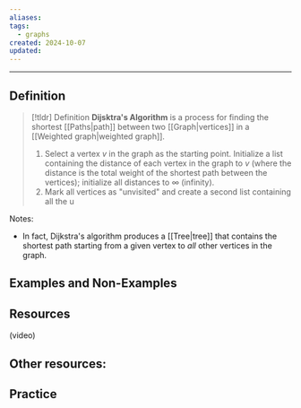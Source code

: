 ```yaml
---
aliases: 
tags:
  - graphs
created: 2024-10-07
updated:
---
```

---
## Definition 

> [!tldr] Definition
> **Dijsktra's Algorithm** is a process for finding the shortest [[Paths|path]] between two [[Graph|vertices]] in a [[Weighted graph|weighted graph]]. 
> 
> 1. Select a vertex $v$ in the graph as the starting point. Initialize a list containing the distance of each vertex in the graph to $v$ (where the distance is the total weight of the shortest path between the vertices); initialize all distances to $\infty$ (infinity). 
> 2. Mark all vertices as "unvisited" and create a second list containing all the u


Notes: 
- In fact, Dijkstra's algorithm produces a [[Tree|tree]] that contains the shortest path starting from a given vertex to *all* other vertices in the graph. 

## Examples and Non-Examples

## Resources 

(video)

Other resources: 
- 

## Practice 
